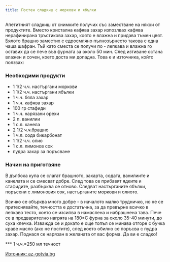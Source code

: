 ```yaml
---
title: Постен сладкиш с моркови и ябълки
---
```

Апетитният сладкиш от снимките получих със заместване на някои от продуктите. Вместо кристална кафява захар изпозлвах кафява нерафинирана тръстикова захар, която е влажна и придава тъмен цвят. Бялото брашно заместих с едросмляно пълнозърнесто такова с една чаша шафран. Тъй като сместа се получи по - лепкава и влажна го оставих да се пече във фурната за около  50 мин. След изтиване остана влажен и сочен, което доста ми допадна. 
Това е и източника, който ползвах: 
### Необходими продукти
- 1 1/2 ч.ч. настъргани моркови
- 1 1/2 ч.ч. настъргани ябълки
- 1 ч.ч. бяла захар
- 1 ч.ч. кафява захар
- 100 гр стафиди
- 1 ч.ч. нарязани орехи
- 2 п. ванилии
- 1 с.л. канела
- 2 1/2 ч.ч.брашно
- 1 ч.л. сода бикарбонат
- 1 1/2 ч.ч. олио
- 1 с.л. лимонов сок
- пудра захар за поръсване


### Начин на приготвяне
В дълбока купа се слагат брашното, захарта, содата, ванилиите и канелата и се смесват добре. След това се прибавят ядките и стафидите, разбърква се отново. Следват настърганите ябълки, поръсени с лимоновия сок, настърганите моркови и олиото.


Всичко се обърква много добре - в началото малко трудничко, но не се притеснявайте, течността е достатъчна, за да превърне всичко в лепкаво тесто, което се изсипва в намаслена и набрашнена тава. Пече се в предварително нагрята на 180*С фурна за около 35-40 минути, до суха клечка. Изважда се и докато е още топъл се минава отгоре с бучка краве масло (ако не постите), след което обилно се поръсва с пудра захар. Поднася се нарязан в желаната от вас форма. Да ви е сладко!


*** 1 ч.ч.=250 мл течност

[Източник: az-gotvia.bg](http://www.az-gotvia.bg/recepta/posten-sladkish-s-morkovi-i-iabylki)
